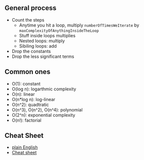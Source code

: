 ## General process
- Count the steps
  - Anytime you hit a loop, multiply `numberOfTimesWeIterate` by `maxComplexityOfAnythingInsideTheLoop`
  - Stuff inside loops multiplies
  - Nested loops: multiply
  - Sibiling loops: add
- Drop the constants
- Drop the less significant terms

## Common ones
- O(1): constant
- O(log n): logarthmic complexity
- O(n): linear
- O(n*log n): log-linear
- O(n^2): quadtratic
- O(n^3), O(n^2), O(n^4): polynomial
- O(2^n): exponential complexity
- O(n!): factorial

## Cheat Sheet
- [plain English](https://stackoverflow.com/questions/487258/what-is-a-plain-english-explanation-of-big-o-notation)
- [Cheat sheet](http://bigocheatsheet.com/)
